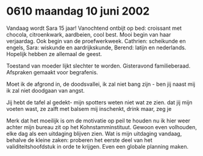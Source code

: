 # 0610 maandag 10 juni 2002
Vandaag wordt Sara 15 jaar! Vanochtend ontbijt op bed: croissant met chocola, citroenkwark, aardbeien, cool best. Mooi begin van haar verjaardag. Ook begin van de proefwerkweek. Cathrien: scheikunde en engels, Sara: wiskunde en aardrijkskunde, Berend: latijn en nederlands. Hopelijk hebben ze allemaal de geest. 

Toestand van moeder lijkt slechter te worden. Gisteravond familieberaad. Afspraken gemaakt voor begrafenis.

Moet ik de afgrond in, de doodsvallei,
ik zal niet bang zijn - ben jij naast mij
ik zal niet doodgaan van angst.

Jij hebt de tafel al gedekt- mijn spotters
weten niet wat ze zien.
dat jij mijn voeten wast, ze zalft met balsem
mij inschenkt, drink maar, zeg je

Merk dat het moeilijk is om de motivatie op peil te houden nu ik hier weer achter mijn bureau zit op het Kohnstamminstituut. Gewoon even volhouden, elke dag als een uitdaging blijven zien. Wat is mijn uitdaging vandaag, behalve de kleine zaken: proberen het eerste deel van het validiteitshoofdstuk in orde te krijgen. Even een globale planning maken.